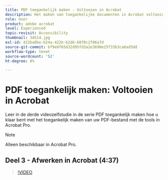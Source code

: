 ```yaml
---
title: PDF toegankelijk maken - Voltooien in Acrobat
description: Het maken van toegankelijke documenten in Acrobat voltooien
role: User
product: adobe acrobat
level: Experienced
topic-revisit: Accessibility
thumbnail: 34514.jpg
exl-id: 422ba8be-b24a-422b-b2d6-6070c2f06a7d
source-git-commit: bf9e6f65d32d95fd3a2e3690e25f33b3ca6ad5dd
workflow-type: tm+mt
source-wordcount: '52'
ht-degree: 0%

---
```


# PDF toegankelijk maken: Voltooien in Acrobat

Leer in de derde videozelfstudie in de serie PDF toegankelijk maken hoe u klaar bent met het toegankelijk maken van uw PDF-bestand met de tools in Acrobat Pro.

>[!NOTE]
>
>Alleen beschikbaar in Acrobat Pro.

## Deel 3 - Afwerken in Acrobat (4:37)

>[!VIDEO](https://video.tv.adobe.com/v/34514?hidetitle=true)

